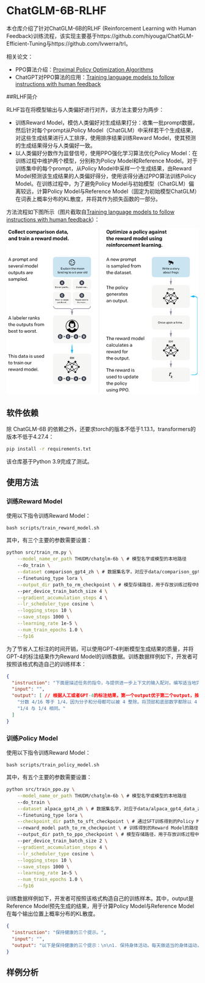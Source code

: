 # ChatGLM-6B-RLHF
本仓库介绍了针对ChatGLM-6B的RLHF (Reinforcement Learning with Human Feedback)训练流程，该实现主要基于https://github.com/hiyouga/ChatGLM-Efficient-Tuning与https://github.com/lvwerra/trl。

相关论文：

- PPO算法介绍：[Proximal Policy Optimization Algorithms](https://arxiv.org/abs/1707.06347)
- ChatGPT对PPO算法的应用：[Training language models to follow instructions with human feedback](https://arxiv.org/abs/2203.02155)

##RLHF简介

RLHF旨在将模型输出与人类偏好进行对齐，该方法主要分为两步：

- 训练Reward Model，模仿人类偏好对生成结果打分：收集一批prompt数据，然后针对每个prompt从Policy Model（ChatGLM）中采样若干个生成结果，对这些生成结果进行人工排序，使用排序结果训练Reward Model，使其预测的生成结果得分与人类偏好一致。
- 以人类偏好分数作为监督信号，使用PPO强化学习算法优化Policy Model：在训练过程中维护两个模型，分别称为Policy Model和Reference Model。对于训练集中的每个prompt，从Policy Model中采样一个生成结果，由Reward Model预测该生成结果的人类偏好得分，使用该得分通过PPO算法训练Policy Model。在训练过程中，为了避免Policy Model与初始模型（ChatGLM）偏离较远，计算Policy Model与Reference Model（固定为初始模型ChatGLM）在词表上概率分布的KL散度，并将其作为损失函数的一部分。

方法流程如下图所示（图片截取自[Training language models to follow instructions with human feedback](https://arxiv.org/abs/2203.02155)）：

![](resources/RLHF.PNG)

## 软件依赖

除 ChatGLM-6B 的依赖之外，还要求torch的版本不低于1.13.1，transformers的版本不低于4.27.4：

```bash
pip install -r requirements.txt
```
该仓库基于Python 3.9完成了测试。

## 使用方法

### 训练Reward Model

使用以下指令训练Reward Model：
```shell
bash scripts/train_reward_model.sh
```
其中，有三个主要的参数需要设置：

```bash
python src/train_rm.py \
    --model_name_or_path THUDM/chatglm-6b \ # 模型名字或模型的本地路径
    --do_train \
    --dataset comparison_gpt4_zh \ # 数据集名字，对应于data/comparison_gpt4_data_zh.json
    --finetuning_type lora \
    --output_dir path_to_rm_checkpoint \ # 模型存储路径，用于存放训练过程中的checkpoints
    --per_device_train_batch_size 4 \
    --gradient_accumulation_steps 4 \
    --lr_scheduler_type cosine \
    --logging_steps 10 \
    --save_steps 1000 \
    --learning_rate 1e-5 \
    --num_train_epochs 1.0 \
    --fp16
```

为了节省人工标注的时间开销，可以使用GPT-4判断模型生成结果的质量，并将GPT-4的标注结果作为Reward Model的训练数据。训练数据样例如下，开发者可按照该格式构造自己的训练样本：

```json
{
  "instruction": "下面是描述任务的指令，与提供进一步上下文的输入配对。编写适当地完成请求的响应。\n\n＃＃＃ 操作说明：\n解释为什么下面的分数等于 1/4\n\n＃＃＃ 输入：\n4/16",
  "input": "",
  "output": [ // 根据人工或者GPT-4的标注结果，第一个output优于第二个output，按照该顺序排列生成结果
    "分数 4/16 等于 1/4，因为分子和分母都可以被 4 整除。将顶部和底部数字都除以 4 得到分数 1/4。",
    "1/4 与 1/4 相同。"
  ]
}
```

### 训练Policy Model

使用以下指令训练Reward Model：

```shell
bash scripts/train_policy_model.sh
```

其中，有五个主要的参数需要设置：

```bash
python src/train_ppo.py \
    --model_name_or_path THUDM/chatglm-6b \ # 模型名字或模型的本地路径
    --do_train \
    --dataset alpaca_gpt4_zh \ # 数据集名字，对应于data/alpaca_gpt4_data_zh.json
    --finetuning_type lora \
    --checkpoint_dir path_to_sft_checkpoint \ # 通过SFT训练得到的Policy Model的路径
    --reward_model path_to_rm_checkpoint \ # 训练得到的Reward Model的路径
    --output_dir path_to_ppo_checkpoint \ # 模型存储路径，用于存放训练过程中的checkpoints
    --per_device_train_batch_size 2 \
    --gradient_accumulation_steps 4 \
    --lr_scheduler_type cosine \
    --logging_steps 10 \
    --save_steps 1000 \
    --learning_rate 1e-5 \
    --num_train_epochs 1.0 \
    --fp16
```

训练数据样例如下，开发者可按照该格式构造自己的训练样本。其中，output是Reference Model预先生成的结果，用于计算Policy Model与Reference Model在每个输出位置上概率分布的KL散度。

```json
{
  "instruction": "保持健康的三个提示。",
  "input": "",
  "output": "以下是保持健康的三个提示：\n\n1. 保持身体活动。每天做适当的身体运动，如散步、跑步或游泳，能促进心血管健康，增强肌肉力量，并有助于减少体重。\n\n2. 均衡饮食。每天食>用新鲜的蔬菜、水果、全谷物和脂肪含量低的蛋白质食物，避免高糖、高脂肪和加工食品，以保持健康的饮食习惯。\n\n3. 睡眠充足。睡眠对人体健康至关重要，成年人每天应保证 7-8 小时的睡眠。良好的睡眠有助于减轻压力，促进身体恢复，并提高注意力和记忆力。"
}
```

## 样例分析


